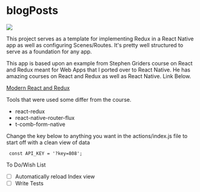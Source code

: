 # blogPosts

![](https://github.com/slayrbear/blogPosts/blob/master/blogPostsSS.png?raw=true)

This project serves as a template for implementing Redux in a React Native app as well as configuring Scenes/Routes. It's pretty well structured to serve as a foundation for any app.

This app is based upon an example from Stephen Griders course on React and Redux meant for Web Apps that I ported over to React Native. He has amazing courses on React and Redux as well as React Native. Link Below.

[Modern React and Redux](https://www.udemy.com/react-redux/)

Tools that were used some differ from the course.
* react-redux
* react-native-router-flux
* t-comb-form-native


Change the key below to anything you want in the actions/index.js file to start off with a clean view of data
```
 const API_KEY = '?key=808';
```


To Do/Wish List
- [ ] Automatically reload Index view
- [ ] Write Tests
